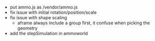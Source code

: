 - put ammo.js as /vendor/ammo.js
- fix issue with initial rotation/position/scale
- fix issue with shape scaling
  - aframe always include a group first, it confuse when picking the geometry
- add the stepSimulation in ammoworld
